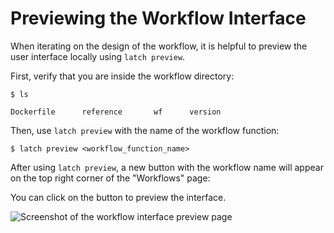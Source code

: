# Previewing the Workflow Interface

When iterating on the design of the workflow, it is helpful to preview the user interface locally using `latch preview`.

First, verify that you are inside the workflow directory:

```shell-session
$ ls

Dockerfile      reference       wf      version
```

Then, use `latch preview` with the name of the workflow function:

```shell-session
$ latch preview <workflow_function_name>
```

After using `latch preview`, a new button with the workflow name will appear on the top right corner of the "Workflows" page:

You can click on the button to preview the interface.

![Screenshot of the workflow interface preview page](../assets/ui/previewer.png)

